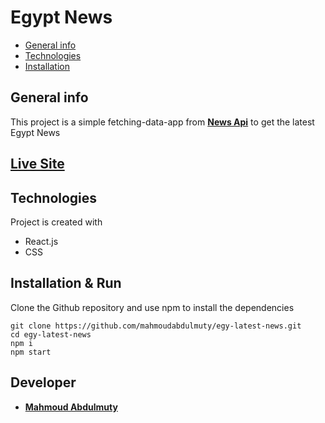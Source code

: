 # Egypt News
* [General info](general-info)
* [Technologies](technologies)
* [Installation](Installation)

## General info
This project is a simple fetching-data-app from **[News Api](https://newsapi.org/)** to get the latest Egypt News

## **[Live Site](https://egy-news.netlify.app/)**


## Technologies
Project is created with
* React.js
* CSS
	
## Installation & Run

Clone the Github repository and use npm to install the dependencies

```
git clone https://github.com/mahmoudabdulmuty/egy-latest-news.git
cd egy-latest-news
npm i
npm start
```

## Developer 
* **[Mahmoud Abdulmuty](https://www.linkedin.com/in/mahmoud-abdulmuty/)**
